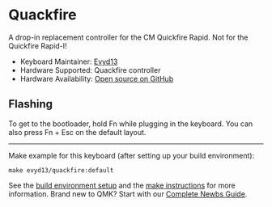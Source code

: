 # Quackfire

A drop-in replacement controller for the CM Quickfire Rapid. Not for the Quickfire Rapid-I!

* Keyboard Maintainer: [Evyd13](https://github.com/evyd13)
* Hardware Supported: Quackfire controller
* Hardware Availability: [Open source on GitHub](https://github.com/evyd13/quackfire-controller)

## Flashing

To get to the bootloader, hold Fn while plugging in the keyboard. You can also press Fn + Esc on the default layout.

---

Make example for this keyboard (after setting up your build environment):

    make evyd13/quackfire:default

See the [build environment setup](https://docs.qmk.fm/#/getting_started_build_tools) and the [make instructions](https://docs.qmk.fm/#/getting_started_make_guide) for more information. Brand new to QMK? Start with our [Complete Newbs Guide](https://docs.qmk.fm/#/newbs).
